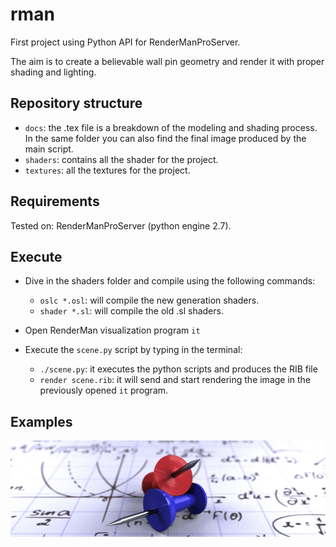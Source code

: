# rman

First project using Python API for RenderManProServer.

The aim is to create a believable wall pin geometry and render it with proper shading and lighting.

## Repository structure

* `docs`: the .tex file is a breakdown of the modeling and shading process. In the same folder you can also find the final image produced by the main script.
* `shaders`: contains all the shader for the project.
* `textures`: all the textures for the project.

## Requirements

Tested on: RenderManProServer (python engine 2.7).

## Execute

* Dive in the shaders folder and compile using the following commands:
    - `oslc *.osl`: will compile the new generation shaders.
    - `shader *.sl`: will compile the old .sl shaders.
    
* Open RenderMan visualization program `it`
* Execute the `scene.py` script by typing in the terminal:
    - `./scene.py`: it executes the python scripts and produces the RIB file
    - `render scene.rib`: it will send and start rendering the image in the previously opened `it` program.
    
## Examples

![alt text](https://github.com/demiaster/rman/blob/master/docs/images/teaser.png "Red and Blue Pins")
